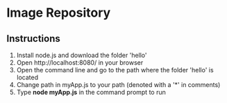 # Image Repository
## Instructions
1. Install node.js and download the folder 'hello'
2. Open http://localhost:8080/ in your browser
3. Open the command line and go to the path where the folder 'hello' is located
4. Change path in myApp.js to your path (denoted with a '*' in comments)
5. Type <b>node myApp.js</b> in the command prompt to run
